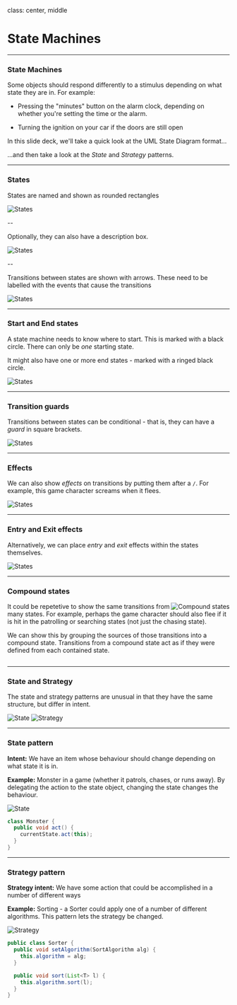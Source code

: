class: center, middle

# State Machines

---

### State Machines

Some objects should respond differently to a stimulus depending on what state they are in. For example:

* Pressing the "minutes" button on the alarm clock, depending on whether you're setting the time or the alarm.

* Turning the ignition on your car if the doors are still open

In this slide deck, we'll take a quick look at the UML State Diagram format...

...and then take a look at the *State* and *Strategy* patterns.

---

### States

States are named and shown as rounded rectangles

![States](out/patterns/patterns/basic_states.svg)

--

Optionally, they can also have a description box.

![States](out/patterns/patterns/basic_states_desc.svg)

--

Transitions between states are shown with arrows. These need to be labelled with the events that cause the transitions

![States](out/patterns/patterns/state_transitions.svg)

---

### Start and End states

A state machine needs to know where to start. This is marked with a black circle. There can only be *one* starting state.

It might also have one or more end states - marked with a ringed black circle.

![States](out/patterns/patterns/sandwich_states.svg)

---

### Transition guards

Transitions between states can be conditional - that is, they can have a *guard* in square brackets.

![States](out/patterns/patterns/monster_states.svg)

---

### Effects 

We can also show *effects* on transitions by putting them after a `/`. For example, this game character screams when it flees.

![States](out/patterns/patterns/monster_scream.svg)

---

### Entry and Exit effects

Alternatively, we can place *entry* and *exit* effects within the states themselves.


![States](out/patterns/patterns/monster_entry_exit.svg)

---

### Compound states

<img src="out/patterns/patterns/monster_compound.svg" style="float: right;" alt="Compound states" />

It could be repetetive to show the same transitions from many states. For example, perhaps the game character should also flee if it is hit in the patrolling or searching states (not just the chasing state).

We can show this by grouping the sources of those transitions into a compound state. Transitions from a compound state act as if they were defined from each contained state.

<div style="clear: both;"></div>

---

### State and Strategy

The state and strategy patterns are unusual in that they have the same structure, but differ in intent.

![State](out/patterns/patterns/state.svg)
![Strategy](out/patterns/patterns/strategy.svg)

---

### State pattern

**Intent:** We have an item whose behaviour should change depending on what state it is in.

**Example:** Monster in a game (whether it patrols, chases, or runs away). By delegating the action to the state object, changing the state changes the behaviour.

![State](out/patterns/patterns/state.svg)

```java
class Monster {
  public void act() {
    currentState.act(this);
  }
}
```

---

### Strategy pattern

**Strategy intent:** We have some action that could be accomplished in a number of different ways

**Example:** Sorting - a Sorter could apply one of a number of different algorithms. This pattern lets the strategy be changed.

![Strategy](out/patterns/patterns/strategy.svg)

```java
public class Sorter {
  public void setAlgorithm(SortAlgorithm alg) {
    this.algorithm = alg;
  }

  public void sort(List<T> l) {
    this.algorithm.sort(l);
  }
}
```

